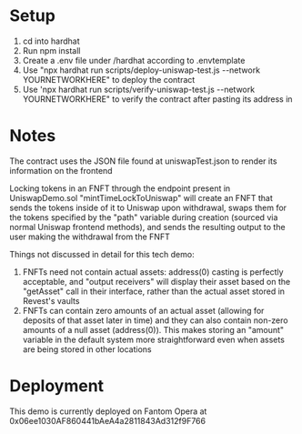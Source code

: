 # Setup

1. cd into hardhat
2. Run npm install
3. Create a .env file under /hardhat according to .envtemplate
4. Use "npx hardhat run scripts/deploy-uniswap-test.js --network YOURNETWORKHERE" to deploy the contract
5. Use 'npx hardhat run scripts/verify-uniswap-test.js --network YOURNETWORKHERE" to verify the contract after pasting its address in

# Notes
The contract uses the JSON file found at uniswapTest.json to render its information on the frontend

Locking tokens in an FNFT through the endpoint present in UniswapDemo.sol "mintTimeLockToUniswap" will create an FNFT that sends the tokens inside of it to Uniswap upon withdrawal, swaps them for the tokens specified by the "path" variable during creation (sourced via normal Uniswap frontend methods), and sends the resulting output to the user making the withdrawal from the FNFT

Things not discussed in detail for this tech demo:

1. FNFTs need not contain actual assets: address(0) casting is perfectly acceptable, and "output receivers" will display their asset based on the "getAsset" call in their interface, rather than the actual asset stored in Revest's vaults
2. FNFTs can contain zero amounts of an actual asset (allowing for deposits of that asset later in time) and they can also contain non-zero amounts of a null asset (address(0)). This makes storing an "amount" variable in the default system more straightforward even when assets are being stored in other locations

# Deployment

This demo is currently deployed on Fantom Opera at 0x06ee1030AF860441bAeA4a2811843Ad312f9F766
